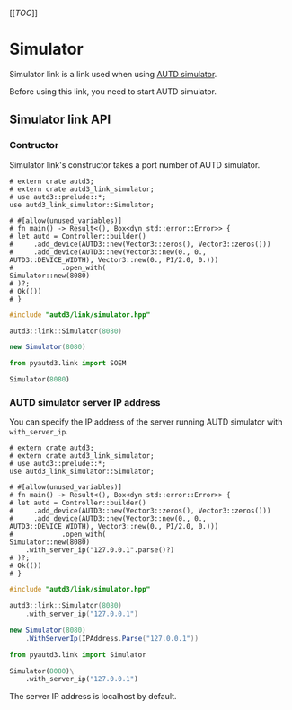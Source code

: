 [[_TOC_]]

# Simulator

Simulator link is a link used when using [AUTD simulator](../../Simulator/simulator.md).

Before using this link, you need to start AUTD simulator.

## Simulator link API

### Contructor

Simulator link's constructor takes a port number of AUTD simulator.

```rust,should_panic,edition2021
# extern crate autd3;
# extern crate autd3_link_simulator;
# use autd3::prelude::*;
use autd3_link_simulator::Simulator;

# #[allow(unused_variables)]
# fn main() -> Result<(), Box<dyn std::error::Error>> {
# let autd = Controller::builder()
#     .add_device(AUTD3::new(Vector3::zeros(), Vector3::zeros()))
#     .add_device(AUTD3::new(Vector3::new(0., 0., AUTD3::DEVICE_WIDTH), Vector3::new(0., PI/2.0, 0.)))
#            .open_with(
Simulator::new(8080)
# )?;
# Ok(())
# }
```

```cpp
#include "autd3/link/simulator.hpp"

autd3::link::Simulator(8080)
```

```cs
new Simulator(8080)
```

```python
from pyautd3.link import SOEM

Simulator(8080)
```

### AUTD simulator server IP address

You can specify the IP address of the server running AUTD simulator with `with_server_ip`.

```rust,should_panic,edition2021
# extern crate autd3;
# extern crate autd3_link_simulator;
# use autd3::prelude::*;
use autd3_link_simulator::Simulator;

# #[allow(unused_variables)]
# fn main() -> Result<(), Box<dyn std::error::Error>> {
# let autd = Controller::builder()
#     .add_device(AUTD3::new(Vector3::zeros(), Vector3::zeros()))
#     .add_device(AUTD3::new(Vector3::new(0., 0., AUTD3::DEVICE_WIDTH), Vector3::new(0., PI/2.0, 0.)))
#            .open_with(
Simulator::new(8080)
    .with_server_ip("127.0.0.1".parse()?)
# )?;
# Ok(())
# }
```

```cpp
#include "autd3/link/simulator.hpp"

autd3::link::Simulator(8080)
    .with_server_ip("127.0.0.1")
```

```cs
new Simulator(8080)
    .WithServerIp(IPAddress.Parse("127.0.0.1"))
```

```python
from pyautd3.link import Simulator

Simulator(8080)\
    .with_server_ip("127.0.0.1")
```

The server IP address is localhost by default.

